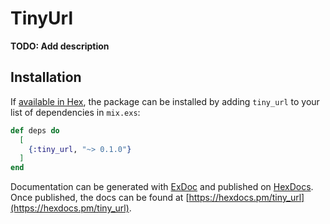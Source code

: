 # TinyUrl

**TODO: Add description**

## Installation

If [available in Hex](https://hex.pm/docs/publish), the package can be installed
by adding `tiny_url` to your list of dependencies in `mix.exs`:

```elixir
def deps do
  [
    {:tiny_url, "~> 0.1.0"}
  ]
end
```

Documentation can be generated with [ExDoc](https://github.com/elixir-lang/ex_doc)
and published on [HexDocs](https://hexdocs.pm). Once published, the docs can
be found at [https://hexdocs.pm/tiny_url](https://hexdocs.pm/tiny_url).

